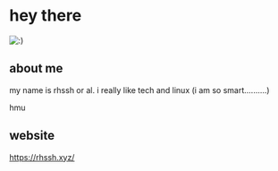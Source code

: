 # hey there

<img src="https://cdn.discordapp.com/attachments/1169673041433853952/1190315445992034455/drWBy6B.png?ex=65a15aa5&is=658ee5a5&hm=0d747259bd9d2869d5d42c7cafbc7c5de82ca69f8bad01cfd183a02a4ba161df&" alt=":)">

## about me

my name is rhssh or al. i really like tech and linux (i am so smart..........)  

hmu

## website

https://rhssh.xyz/

<!--
Here are some ideas to get you started:

- 🔭 I’m currently working on ...
- 🌱 I’m currently learning ...
- 👯 I’m looking to collaborate on ...
- 🤔 I’m looking for help with ...
- 💬 Ask me about ...
- 📫 How to reach me: ...
- 😄 Pronouns: ...
- ⚡ Fun fact: ...
-->

